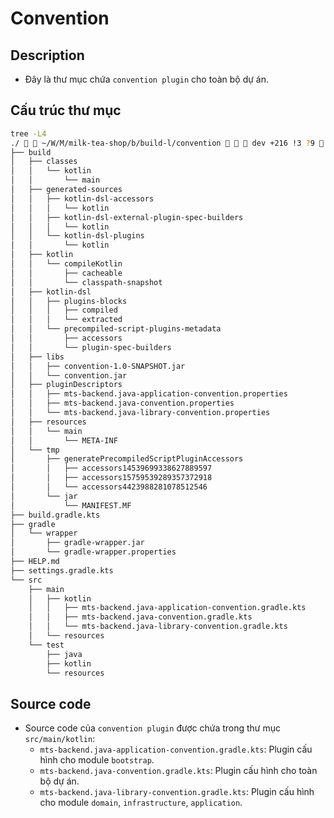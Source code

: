 # Convention

## Description

- Đây là thư mục chứa `convention plugin` cho toàn bộ dự án.

## Cấu trúc thư mục

```bash
tree -L4
./   ~/W/M/milk-tea-shop/b/build-l/convention    dev +216 !3 ?9  tree ./ -L4      ✔  08:28:04  
├── build
│   ├── classes
│   │   └── kotlin
│   │       └── main
│   ├── generated-sources
│   │   ├── kotlin-dsl-accessors
│   │   │   └── kotlin
│   │   ├── kotlin-dsl-external-plugin-spec-builders
│   │   │   └── kotlin
│   │   └── kotlin-dsl-plugins
│   │       └── kotlin
│   ├── kotlin
│   │   └── compileKotlin
│   │       ├── cacheable
│   │       └── classpath-snapshot
│   ├── kotlin-dsl
│   │   ├── plugins-blocks
│   │   │   ├── compiled
│   │   │   └── extracted
│   │   └── precompiled-script-plugins-metadata
│   │       ├── accessors
│   │       └── plugin-spec-builders
│   ├── libs
│   │   ├── convention-1.0-SNAPSHOT.jar
│   │   └── convention.jar
│   ├── pluginDescriptors
│   │   ├── mts-backend.java-application-convention.properties
│   │   ├── mts-backend.java-convention.properties
│   │   └── mts-backend.java-library-convention.properties
│   ├── resources
│   │   └── main
│   │       └── META-INF
│   └── tmp
│       ├── generatePrecompiledScriptPluginAccessors
│       │   ├── accessors14539699338627889597
│       │   ├── accessors15759539289357372918
│       │   └── accessors4423988281078512546
│       └── jar
│           └── MANIFEST.MF
├── build.gradle.kts
├── gradle
│   └── wrapper
│       ├── gradle-wrapper.jar
│       └── gradle-wrapper.properties
├── HELP.md
├── settings.gradle.kts
└── src
    ├── main
    │   ├── kotlin
    │   │   ├── mts-backend.java-application-convention.gradle.kts
    │   │   ├── mts-backend.java-convention.gradle.kts
    │   │   └── mts-backend.java-library-convention.gradle.kts
    │   └── resources
    └── test
        ├── java
        ├── kotlin
        └── resources
```

## Source code

- Source code của `convention plugin` được chứa trong thư mục `src/main/kotlin`:
  - `mts-backend.java-application-convention.gradle.kts`: Plugin cấu hình cho module `bootstrap`.
  - `mts-backend.java-convention.gradle.kts`: Plugin cấu hình cho toàn bộ dự án.
  - `mts-backend.java-library-convention.gradle.kts`: Plugin cấu hình cho module `domain`, `infrastructure`, `application`.